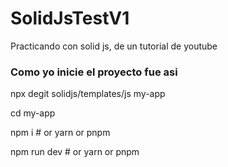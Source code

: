 # SolidJsTestV1
Practicando con solid js, de un tutorial de youtube

### Como yo inicie el proyecto fue asi
 npx degit solidjs/templates/js my-app
 
 cd my-app
 
 npm i # or yarn or pnpm
 
 npm run dev # or yarn or pnpm
 
